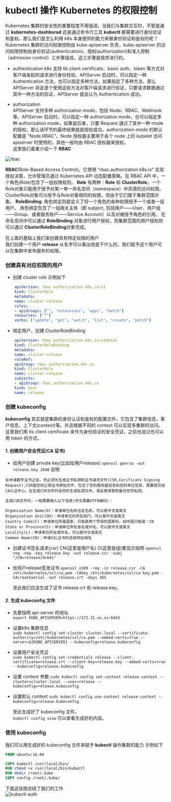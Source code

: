 # kubectl 操作 Kubernetes 的权限控制


Kubernetes 集群的安全性的重要程度不用强调，当我们与集群交互时，不管是通过 **kubernetes-dashborad** 还是通过命令行工具 **kubectl** 都需要进行身份验证和鉴权。那么我们是怎么利用 k8s 本身提供的能力来做身份验证和鉴权的呢？
Kubernetes 集群的访问权限控制由 kube-apiserver 负责，kube-apiserver 的访问权限控制由身份验证(authentication)、授权(authorization)和准入控制（admission control）三步骤组成，这三步骤是按序进行的。
* authentication
k8s 支持 tls client certificate、basic auth、token 等方式对客户端发起的请求进行身份校验。APIServer 启动时，可以指定一种 Authentication 方法，也可以指定多种方法。如果指定了多种方法，那么 APIServer 将会逐个使用这些方法对客户端请求进行验证，只要请求数据通过其中一种方法的验证，APIServer 就会认为 Authentication 成功。 

* authorization  
APIServer 支持多种 authorization mode，包括 Node、RBAC、Webhook 等。APIServer 启动时，可以指定一种 authorization mode，也可以指定多种 authorization mode，如果是后者，只要 Request 通过了其中一种 mode 的授权，那么该环节的最终结果就是授权成功。authorization-mode 的默认配置是 ”Node,RBAC”。Node 授权器主要用于各个 node 上的 kubelet 访问 apiserver 时使用的，其他一般均由 RBAC 授权器来授权。   
这里我们着重介绍一下 **RBAC**   

![rbac](https://pics.lxkaka.wang/rbac.png)  

**RBAC**(Role-Based Access Control)，它使用 "rbac.authorization.k8s.io" 实现授权决策，允许管理员通过 Kubernetes API 动态配置策略。在 RBAC API 中，一个角色(Role)包含了一组权限规则。
**Role** 有两种：**Role** 和 **ClusterRole**。一个Role对象只能用于授予对某一单一命名空间（namespace）中资源的访问权限。ClusterRole对象可以授予与Role对象相同的权限，但由于它们属于集群范围对象。 
**RoleBinding**: 角色绑定则是定义了将一个角色的各种权限授予一个或者一组用户。 角色绑定包含了一组相关主体（即 subject, 包括用户——User、用户组——Group、或者服务账户——Service Account）以及对被授予角色的引用。 在命名空间中可以通过 **RoleBinding** 对象进行用户授权，而集群范围的用户授权则可以通过 **ClusterRoleBinding**对象完成。

在上面的基础上我们来创建具有特定权限的用户  
我们创建一个用户 **release** 从名字可以看出他是干什么的，我们赋予这个用户可以在集群中发布服务的权限。  

### 创建具有对应权限的用户  
* 创建 cluster role
示例如下  
```yaml
    apiVersion: rbac.authorization.k8s.io/v1
    kind: ClusterRole
    metadata:
    name: cluster-release
    rules:
    - apiGroups: ["", "extensions", "apps", "batch"]
    resources: ["*"]
    verbs: ["update", "get", "watch", "list", "create", "patch"]
```
* 绑定用户，创建 ClusterRoleBinding
```yaml
    apiVersion: rbac.authorization.k8s.io/v1beta1
    kind: ClusterRoleBinding
    metadata:
    name: cluster-release
    roleRef:
    apiGroup: rbac.authorization.k8s.io
    kind: ClusterRole
    name: cluster-release
    subjects:
    - apiGroup: rbac.authorization.k8s.io
    kind: User
    name: release
```

### 创建 kubeconfig  
**kubeconfig** 其实就是集群的身份认证和鉴权的配置文件，它包含了集群信息，客户信息，上下文(context)等。并且根据不同的 context 可以实现多集群的访问。
这里我们用  tls client certificate 来作为身份验证的安全凭证，之前也说过也可以用 token 的方式。 

#### 1. 创建用户安全凭证(CA 证书)
* 给用户创建 private key(比如给用户release)
`openssl genrsa -out release.key 2048`
说明  

```
在申请数字证书之前，您必须先生成证书私钥和证书请求文件(CSR,Cerificate Signing Request),CSR是您的公钥证书原始文件，包含了您的服务器信息和您的单位信息，需要提交给CA认证中心。在生成CSR文件时会同时生成私钥文件，请妥善保管和备份您的私钥。

生成CSR文件时，一般需要输入以下信息(中文需要UTF8编码)：

Organization Name(O)：申请单位名称法定名称，可以是中文或英文
Organization Unit(OU)：申请单位的所在部门，可以是中文或英文
Country Code(C)：申请单位所属国家，只能是两个字母的国家码，如中国只能是：CN
State or Province(S)：申请单位所在省名或州名，可以是中文或英文
Locality(L)：申请单位所在城市名，可以是中文或英文
Common Name(CN)：申请SSL证书的具体网站域名
```

* 创建证书签名请求(csr) CN(这里是用户名) O(这里是组)要显示指明
`openssl req -new -key release.key -out release.csr -subj "/CN=release/O=k8s"`
* 给用户release签发证书
`openssl x509 -req -in release.csr -CA /etc/kubernetes/ssl/ca.pem -CAkey /etc/kubernetes/ssl/ca-key.pem -CAcreateserial -out release.crt -days 365`

   至此我们应该生成了证书 release.crt 和 release.key。    

#### 2. 生成 kubeconfig 文件   
* 先要指明 api-server 的地址      
 `export KUBE_APISERVER=https://172.31.xx.xx:6443`  
* 设置k8s 集群信息     
 `sudo kubectl config set-cluster cluster.local --certificate-authority=/etc/kubernetes/ssl/ca.pem --embed-certs=true --server=${KUBE_APISERVER} --kubeconfig=release.kubeconfig`
* 设置用户安全凭证     
 `sudo kubectl config set-credentials release --client-certificate=release.crt --client-key=release.key --embed-certs=true --kubeconfig=release.kubeconfig`
* 设置 context  参数
 `sudo kubectl config set-context release-context --cluster=cluster.local --user=release --kubeconfig=release.kubeconfig`
* 设置默认 context
 `sudo kubectl config use-context release-context --kubeconfig=release.kubeconfig`

  至此生成好了 kubeconfig 文件。    
`kubectl config view` 可以查看生成好的内容。   

### 使用 kubeconfig  
我们可以用生成好的 kubeconfig 文件来赋予 **kubectl** 操作集群的能力 
示例如下    
```dockerfile
FROM ubuntu:16.04

COPY kubectl /usr/local/bin/
RUN chmod +x /usr/local/bin/kubectl
RUN mkdir /root/.kube
COPY config /root/.kube/
```
下面这张图总结了我们的工作  
![kubectl-auth](https://pics.lxkaka.wang/kubectl-auth.png)  

